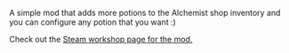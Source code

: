 A simple mod that adds more potions to the Alchemist shop inventory and you can configure any potion that you want :)

Check out the [Steam workshop page for the mod.](https://steamcommunity.com/sharedfiles/filedetails/?id=3313880619)
